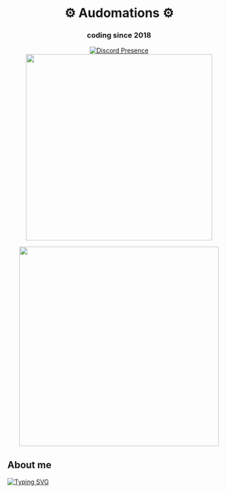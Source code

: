 <div align="center">
  
  # ⚙ Audomations ⚙
  
  ### coding since 2018
  
  [![Discord Presence](https://lanyard.cnrad.dev/api/702204920132009984?theme=dark&bg=0011cc&idleMessage=You%20will%20rarely%20see%20me%20with%20an%20activity.%20Good%20Luck%20:D)](https://discord.com/users/702204920132009984)
  <img src="https://replit.com/cdn-cgi/image/quality=80,metadata=copyright,format=auto/https://volcron-api.ironcladdev.repl.co/rank/ReplitConcepts.png" width="420">
  
  <img src="https://photopcards.flurriyt.repl.co/card?uid=621cf9c163790d5ac3c2f938" width="450">
</div>

## About me

[![Typing SVG](https://readme-typing-svg.demolab.com?font=Fira+Code&pause=1000&width=435&lines=Discord+Bot+Creator;Discord+Server+Creator;Photop+Bot+Creator;Replit+Coder;EAS+Participant;Nodejs+Coder;Python+Coder;HTML%2C+CSS%2C+JS+Coder)](https://git.io/typing-svg)
